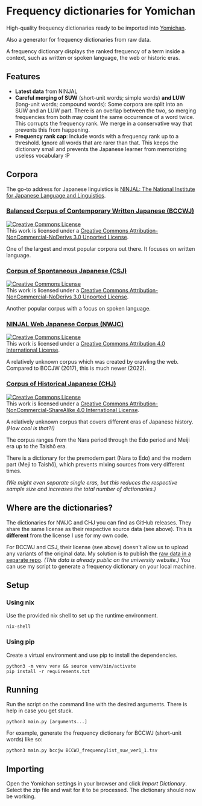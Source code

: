 # Frequency dictionaries for Yomichan

High-quality frequency dictionaries ready to be imported into [Yomichan](https://foosoft.net/projects/yomichan/).

Also a generator for frequency dictionaries from raw data.

A frequency dictionary displays the ranked frequency of a term inside a context, such as written or spoken language, the web or historic eras.

## Features

- **Latest data** from NINJAL
- **Careful merging of SUW** (short-unit words; simple words) **and LUW** (long-unit words; compound words): Some corpora are split into an SUW and an LUW part. There is an overlap between the two, so merging frequencies from both may count the same occurrence of a word twice. This corrupts the frequency rank. We merge in a conservative way that prevents this from happening.
- **Frequency rank cap**: Include words with a frequency rank up to a threshold. Ignore all words that are rarer than that. This keeps the dictionary small and prevents the Japanese learner from memorizing useless vocabulary :P

## Corpora

The go-to address for Japanese linguistics is [NINJAL: The National Institute for Japanese Language and Linguistics](https://www.ninjal.ac.jp/).

### [Balanced Corpus of Contemporary Written Japanese (BCCWJ)](https://clrd.ninjal.ac.jp/bccwj/index.html)

<a rel="license" href="http://creativecommons.org/licenses/by-nc-nd/3.0/"><img alt="Creative Commons License" style="border-width:0" src="https://i.creativecommons.org/l/by-nc-nd/3.0/88x31.png" /></a><br />This work is licensed under a <a rel="license" href="http://creativecommons.org/licenses/by-nc-nd/3.0/">Creative Commons Attribution-NonCommercial-NoDerivs 3.0 Unported License</a>.

One of the largest and most popular corpora out there. It focuses on written language.

### [Corpus of Spontaneous Japanese (CSJ)](https://clrd.ninjal.ac.jp/csj/index.html)

<a rel="license" href="http://creativecommons.org/licenses/by-nc-nd/3.0/"><img alt="Creative Commons License" style="border-width:0" src="https://i.creativecommons.org/l/by-nc-nd/3.0/88x31.png" /></a><br />This work is licensed under a <a rel="license" href="http://creativecommons.org/licenses/by-nc-nd/3.0/">Creative Commons Attribution-NonCommercial-NoDerivs 3.0 Unported License</a>.

Another popular corpus with a focus on spoken language.

### [NINJAL Web Japanese Corpus (NWJC)](https://masayu-a.github.io/NWJC/)

<a rel="license" href="http://creativecommons.org/licenses/by/4.0/"><img alt="Creative Commons License" style="border-width:0" src="https://i.creativecommons.org/l/by/4.0/88x31.png" /></a><br />This work is licensed under a <a rel="license" href="http://creativecommons.org/licenses/by/4.0/">Creative Commons Attribution 4.0 International License</a>.

A relatively unknown corpus which was created by crawling the web. Compared to BCCJW (2017), this is much newer (2022).

### [Corpus of Historical Japanese (CHJ)](https://clrd.ninjal.ac.jp/chj/index.html)

<a rel="license" href="http://creativecommons.org/licenses/by-nc-sa/4.0/"><img alt="Creative Commons License" style="border-width:0" src="https://i.creativecommons.org/l/by-nc-sa/4.0/88x31.png" /></a><br />This work is licensed under a <a rel="license" href="http://creativecommons.org/licenses/by-nc-sa/4.0/">Creative Commons Attribution-NonCommercial-ShareAlike 4.0 International License</a>.

A relatively unknown corpus that covers different eras of Japanese history. _(How cool is that?!)_

The corpus ranges from the Nara period through the Edo period and Meiji era up to the Taishō era.

There is a dictionary for the premodern part (Nara to Edo) and the modern part (Meji to Taishō), which prevents mixing sources from very different times.

_(We might even separate single eras, but this reduces the respective sample size and increases the total number of dictionaries.)_

## Where are the dictionaries?

The dictionaries for NWJC and CHJ you can find as GitHub releases. They share the same license as their respective source data (see above). This is **different** from the license I use for my own code.

For BCCWJ and CSJ, their license (see above) doesn't allow us to upload any variants of the original data. My solution is to publish the [raw data in a separate repo](https://github.com/uncomputable/frequency-data). _(This data is already public on the university website.)_ You can use my script to generate a frequency dictionary on your local machine.

## Setup

### Using nix

Use the provided nix shell to set up the runtime environment.

```
nix-shell
```

### Using pip

Create a virtual environment and use pip to install the dependencies.

```
python3 -m venv venv && source venv/bin/activate
pip install -r requirements.txt
```

## Running

Run the script on the command line with the desired arguments. There is help in case you get stuck.

```
python3 main.py [arguments...]
```

For example, generate the frequency dictionary for BCCWJ (short-unit words) like so:

```
python3 main.py bccjw BCCWJ_frequencylist_suw_ver1_1.tsv
```

## Importing

Open the Yomichan settings in your browser and click _Import Dictionary_. Select the zip file and wait for it to be processed. The dictionary should now be working.
